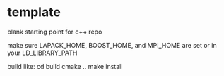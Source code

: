 template
========

blank starting point for c++ repo

make sure LAPACK_HOME, BOOST_HOME, and MPI_HOME are set or in your LD_LIBRARY_PATH

build like:
  cd build
  cmake ..
  make install
